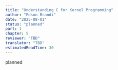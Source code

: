 ```yaml
---
title: "Understanding C for Kernel Programming"
author: "Edson Brandi"
date: "2025-08-01"
status: "planned"
part: 1
chapter: 5
reviewer: "TBD"
translator: "TBD"
estimatedReadTime: 30
---
```


planned
